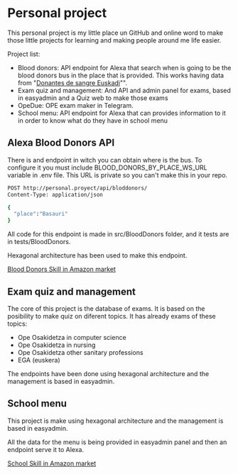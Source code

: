 # Personal project

This personal project is my little place un GitHub and online word to make those little projects for learning and making people around me life easier.

Project list:

- Blood donors: API endpoint for Alexa that search when is going to be the blood donors bus in the place that is provided. This works having data from "[Donantes de sangre Euskadi]"".
- Exam quiz and management: And API and admin panel for exams, based in easyadmin and a Quiz web to make those exams
- OpeDue: OPE exam maker in Telegram.
- School menu: API endpoint for Alexa that can provides information to it in order to know what do they have in school menu


## Alexa Blood Donors API

There is and endpoint in witch you can obtain where is the bus. To configure it you must include BLOOD_DONORS_BY_PLACE_WS_URL variable in .env file. This URL is private so you can't make this in your repo.
```sh
POST http://personal.proyect/api/bloddonors/
Content-Type: application/json

{
  "place":"Basauri"
}
```

All code for this endpoint is made in src/BloodDonors folder, and it tests are in tests/BloodDonors.

Hexagonal architecture has been used to make this endpoint.

[Blood Donors Skill in Amazon market]

## Exam quiz and management

The core of this project is the database of exams. It is based on the posibility to make quiz on diferent topics. It has already exams of these topics:

- Ope Osakidetza in computer science
- Ope Osakidetza in nursing
- Ope Osakidetza other sanitary professions
- EGA (euskera)

The endpoints have been done using hexagonal architecture and the management is based in easyadmin.


## School menu

This project is make using hexagonal architecture and the management is based in easyadmin.

All the data for the menu is being provided in easyadmin panel and then an endpoint serve it to Alexa.

[School Skill in Amazon market]

[Donantes de sangre Euskadi]: <http://www.donantes2punto0.eus/es/>
[Blood Donors Skill in Amazon market]: <https://www.amazon.es/Donantes-de-sangre-Euskadi/dp/B082MG6Z3L>
[School Skill in Amazon market]: <https://www.amazon.es/Que-comen-en-Sofia-Taramona/dp/B08MWSFZKB>